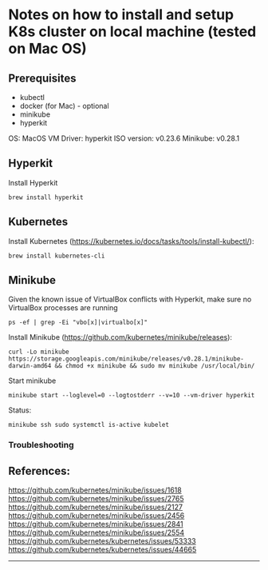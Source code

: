 # Notes on how to install and setup K8s cluster on local machine (tested on Mac OS)

## Prerequisites
 - kubectl
 - docker (for Mac) - optional
 - minikube
 - hyperkit


OS: MacOS
VM Driver: hyperkit
ISO version: v0.23.6
Minikube: v0.28.1

## Hyperkit

Install Hyperkit

```
brew install hyperkit
```

## Kubernetes

Install Kubernetes (https://kubernetes.io/docs/tasks/tools/install-kubectl/):

```
brew install kubernetes-cli
```

## Minikube

Given the known issue of VirtualBox conflicts with Hyperkit, make sure no VirtualBox processes are running
```
ps -ef | grep -Ei "vbo[x]|virtualbo[x]"
```

Install Minikube (https://github.com/kubernetes/minikube/releases):

```
curl -Lo minikube https://storage.googleapis.com/minikube/releases/v0.28.1/minikube-darwin-amd64 && chmod +x minikube && sudo mv minikube /usr/local/bin/
```

Start minikube

```
minikube start --loglevel=0 --logtostderr --v=10 --vm-driver hyperkit
```

Status:
```
minikube ssh sudo systemctl is-active kubelet
```



### Troubleshooting




## References:

https://github.com/kubernetes/minikube/issues/1618
https://github.com/kubernetes/minikube/issues/2765
https://github.com/kubernetes/minikube/issues/2127
https://github.com/kubernetes/minikube/issues/2456
https://github.com/kubernetes/minikube/issues/2841
https://github.com/kubernetes/minikube/issues/2554
https://github.com/kubernetes/kubernetes/issues/53333
https://github.com/kubernetes/kubernetes/issues/44665

---
